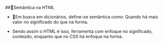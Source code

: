 ##🔰Semântica na HTML

- 📳Em busca em dicionários, define-se semântica como: Quando há mais valor no significado do que na forma. 

- Sendo assim o HTML  é  isso, ferramenta com enfoque no significado, conteúdo, enquanto que no CSS há enfoque na forma.
